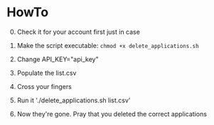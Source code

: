 HowTo
=====

0. Check it for your account first just in case

1. Make the script executable: `chmod +x delete_applications.sh`
2. Change API_KEY="api_key"
3. Populate the list.csv
4. Cross your fingers
5. Run it './delete_applications.sh list.csv'
6. Now they're gone. Pray that you deleted the correct applications